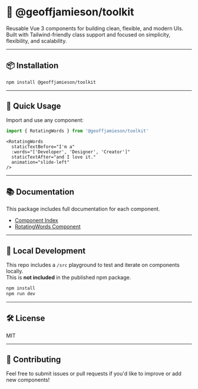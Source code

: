 # 🧰 @geoffjamieson/toolkit

Reusable Vue 3 components for building clean, flexible, and modern UIs.  
Built with Tailwind-friendly class support and focused on simplicity, flexibility, and scalability.

---

## 📦 Installation

```bash
npm install @geoffjamieson/toolkit
```

---

## 🚀 Quick Usage

Import and use any component:

```js
import { RotatingWords } from '@geoffjamieson/toolkit'
```

```vue
<RotatingWords
  staticTextBefore="I'm a"
  :words="['Developer', 'Designer', 'Creator']"
  staticTextAfter="and I love it."
  animation="slide-left"
/>
```

---

## 📚 Documentation

This package includes full documentation for each component.

- [Component Index](https://github.com/UnionPAC/toolkit/blob/main/lib/docs/index.md)
- [RotatingWords Component](https://github.com/UnionPAC/toolkit/blob/main/lib/docs/components/RotatingWords.md)

---

## 🧪 Local Development

This repo includes a `/src` playground to test and iterate on components locally.  
This is **not included** in the published npm package.

```bash
npm install
npm run dev
```

---

## 🛠️ License

MIT

---

## 🙌 Contributing

Feel free to submit issues or pull requests if you'd like to improve or add new components!
